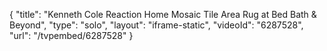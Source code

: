 {
    "title": "Kenneth Cole Reaction Home Mosaic Tile Area Rug at Bed Bath & Beyond",
    "type": "solo",
    "layout": "iframe-static",
    "videoId": "6287528",
    "url": "\/tvpembed\/6287528"
}